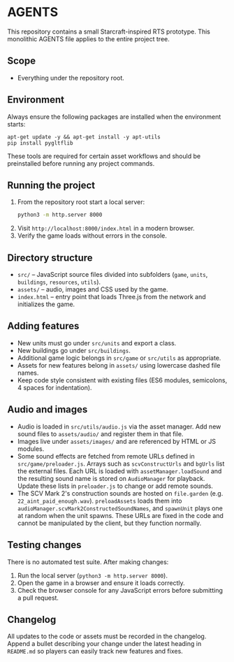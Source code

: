 # AGENTS

This repository contains a small Starcraft-inspired RTS prototype. This monolithic AGENTS file applies to the entire project tree.

## Scope
- Everything under the repository root.

## Environment
Always ensure the following packages are installed when the environment
starts:

```
apt-get update -y && apt-get install -y apt-utils
pip install pygltflib
```
These tools are required for certain asset workflows and should be
preinstalled before running any project commands.

## Running the project
1. From the repository root start a local server:
   ```bash
   python3 -m http.server 8000
   ```
2. Visit `http://localhost:8000/index.html` in a modern browser.
3. Verify the game loads without errors in the console.

## Directory structure
- `src/` – JavaScript source files divided into subfolders (`game`, `units`, `buildings`, `resources`, `utils`).
- `assets/` – audio, images and CSS used by the game.
- `index.html` – entry point that loads Three.js from the network and initializes the game.

## Adding features
- New units must go under `src/units` and export a class.
- New buildings go under `src/buildings`.
- Additional game logic belongs in `src/game` or `src/utils` as appropriate.
- Assets for new features belong in `assets/` using lowercase dashed file names.
- Keep code style consistent with existing files (ES6 modules, semicolons, 4 spaces for indentation).

## Audio and images
- Audio is loaded in `src/utils/audio.js` via the asset manager. Add new sound files to `assets/audio/` and register them in that file.
- Images live under `assets/images/` and are referenced by HTML or JS modules.
- Some sound effects are fetched from remote URLs defined in `src/game/preloader.js`.  Arrays such as `scvConstructUrls` and `bgUrls` list the external files.  Each URL is loaded with `assetManager.loadSound` and the resulting sound name is stored on `AudioManager` for playback.  Update these lists in `preloader.js` to change or add remote sounds.
- The SCV Mark 2's construction sounds are hosted on `file.garden` (e.g. `22_aint_paid_enough.wav`). `preloadAssets` loads them into `audioManager.scvMark2ConstructedSoundNames`, and `spawnUnit` plays one at random when the unit spawns. These URLs are fixed in the code and cannot be manipulated by the client, but they function normally.

## Testing changes
There is no automated test suite. After making changes:
1. Run the local server (`python3 -m http.server 8000`).
2. Open the game in a browser and ensure it loads correctly.
3. Check the browser console for any JavaScript errors before submitting a pull request.

## Changelog
All updates to the code or assets must be recorded in the changelog. Append a
bullet describing your change under the latest heading in `README.md` so players
can easily track new features and fixes.
